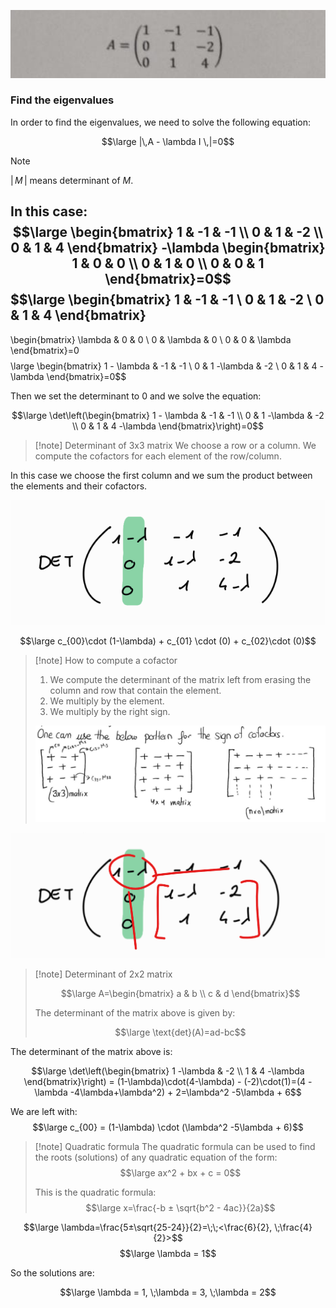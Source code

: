 ![](../z_images/Pasted%20image%2020240326094130.png)

### Find the eigenvalues

In order to find the eigenvalues, we need to solve the following equation:

$$\large |\,A - \lambda I \,|=0$$

> [!note]
> $|\, M \,|$ means determinant of $M$.

In this case:
$$\large \begin{bmatrix}
1 & -1 & -1 \\
0 & 1 & -2 \\
0 & 1 & 4
\end{bmatrix}
-\lambda 
\begin{bmatrix}
1 & 0 & 0 \\
0 & 1 & 0 \\
0 & 0 & 1
\end{bmatrix}=0$$
$$\large \begin{bmatrix}
1 & -1 & -1 \\
0 & 1 & -2 \\
0 & 1 & 4
\end{bmatrix}
-
\begin{bmatrix}
\lambda & 0 & 0 \\
0 & \lambda & 0 \\
0 & 0 & \lambda
\end{bmatrix}=0$$
$$\large
\begin{bmatrix}
1 - \lambda & -1 & -1 \\
0 & 1 -\lambda & -2 \\
0 & 1 & 4 -\lambda
\end{bmatrix}=0$$

Then we set the determinant to 0 and we solve the equation:

$$\large
\det\left(\begin{bmatrix}
1 - \lambda & -1 & -1 \\
0 & 1 -\lambda & -2 \\
0 & 1 & 4 -\lambda
\end{bmatrix}\right)=0$$

> [!note] Determinant of 3x3 matrix
> We choose a row or a column. We compute the cofactors for each element of the row/column. 

In this case we choose the first column and we sum the product between the elements and their cofactors. 

![](../z_images/Pasted%20image%2020240406173418.png)

$$\large c_{00}\cdot (1-\lambda) + c_{01} \cdot (0) + c_{02}\cdot (0)$$

> [!note] How to compute a cofactor
> 1) We compute the determinant of the matrix left from erasing the column and row that contain the element.
> 2) We multiply by the element.
> 3) We multiply by the right sign.
>    
>  ![](../z_images/Pasted%20image%2020230811174851.png)


![](../z_images/Pasted%20image%2020240406175658.png)

> [!note] Determinant of 2x2 matrix
> 
> $$\large A=\begin{bmatrix}
> a & b \\ c & d
> \end{bmatrix}$$
> 
> The determinant of the matrix above is given by:
> 
> $$\large \text{det}(A)=ad-bc$$
> 


The determinant of the matrix above is:

$$\large
\det\left(\begin{bmatrix}
1 -\lambda & -2 \\
1 & 4 -\lambda
\end{bmatrix}\right) = (1-\lambda)\cdot(4-\lambda) - (-2)\cdot(1)=(4 - \lambda -4\lambda+\lambda^2) + 2=\lambda^2 -5\lambda + 6$$

We are left with:
$$\large c_{00} = (1-\lambda) \cdot (\lambda^2 -5\lambda + 6)$$

> [!note] Quadratic formula
> The quadratic formula can be used to find the roots (solutions) of any quadratic equation of the form:
> $$\large ax^2 + bx + c = 0$$
> 
> This is the quadratic formula:
> $$\large x=\frac{-b ± \sqrt{b^2 - 4ac}}{2a}$$

$$\large \lambda=\frac{5±\sqrt{25-24}}{2}=\;\;<\frac{6}{2}, \;\frac{4}{2}>$$
$$\large \lambda = 1$$

So the solutions are:

$$\large \lambda = 1, \;\lambda = 3, \;\lambda = 2$$

